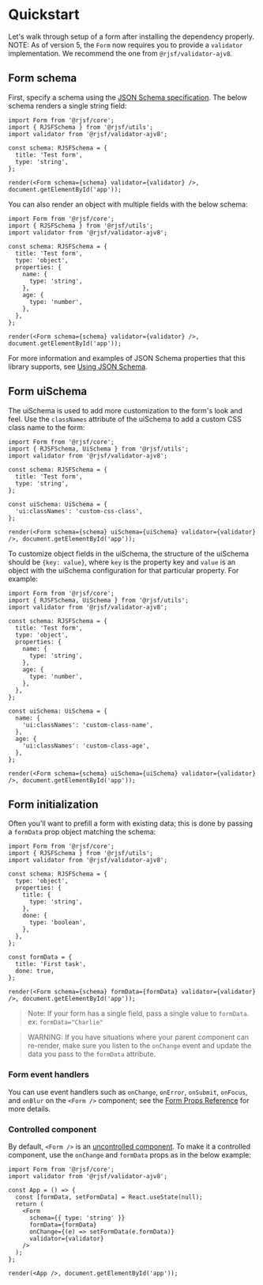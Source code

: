 # Quickstart

Let's walk through setup of a form after installing the dependency properly.
NOTE: As of version 5, the `Form` now requires you to provide a `validator` implementation. We recommend the one from `@rjsf/validator-ajv8`.

## Form schema

First, specify a schema using the [JSON Schema specification](https://json-schema.org/). The below schema renders a single string field:

```tsx
import Form from '@rjsf/core';
import { RJSFSchema } from '@rjsf/utils';
import validator from '@rjsf/validator-ajv8';

const schema: RJSFSchema = {
  title: 'Test form',
  type: 'string',
};

render(<Form schema={schema} validator={validator} />, document.getElementById('app'));
```

You can also render an object with multiple fields with the below schema:

```tsx
import Form from '@rjsf/core';
import { RJSFSchema } from '@rjsf/utils';
import validator from '@rjsf/validator-ajv8';

const schema: RJSFSchema = {
  title: 'Test form',
  type: 'object',
  properties: {
    name: {
      type: 'string',
    },
    age: {
      type: 'number',
    },
  },
};

render(<Form schema={schema} validator={validator} />, document.getElementById('app'));
```

For more information and examples of JSON Schema properties that this library supports, see [Using JSON Schema](json-schema/single.md).

## Form uiSchema

The uiSchema is used to add more customization to the form's look and feel. Use the `classNames`
attribute of the uiSchema to add a custom CSS class name to the form:

```tsx
import Form from '@rjsf/core';
import { RJSFSchema, UiSchema } from '@rjsf/utils';
import validator from '@rjsf/validator-ajv8';

const schema: RJSFSchema = {
  title: 'Test form',
  type: 'string',
};

const uiSchema: UiSchema = {
  'ui:classNames': 'custom-css-class',
};

render(<Form schema={schema} uiSchema={uiSchema} validator={validator} />, document.getElementById('app'));
```

To customize object fields in the uiSchema, the structure of the
uiSchema should be `{key: value}`, where `key` is the property key and `value` is an
object with the uiSchema configuration for that particular property. For example:

```tsx
import Form from '@rjsf/core';
import { RJSFSchema, UiSchema } from '@rjsf/utils';
import validator from '@rjsf/validator-ajv8';

const schema: RJSFSchema = {
  title: 'Test form',
  type: 'object',
  properties: {
    name: {
      type: 'string',
    },
    age: {
      type: 'number',
    },
  },
};

const uiSchema: UiSchema = {
  name: {
    'ui:classNames': 'custom-class-name',
  },
  age: {
    'ui:classNames': 'custom-class-age',
  },
};

render(<Form schema={schema} uiSchema={uiSchema} validator={validator} />, document.getElementById('app'));
```

## Form initialization

Often you'll want to prefill a form with existing data; this is done by passing a `formData` prop object matching the schema:

```tsx
import Form from '@rjsf/core';
import { RJSFSchema } from '@rjsf/utils';
import validator from '@rjsf/validator-ajv8';

const schema: RJSFSchema = {
  type: 'object',
  properties: {
    title: {
      type: 'string',
    },
    done: {
      type: 'boolean',
    },
  },
};

const formData = {
  title: 'First task',
  done: true,
};

render(<Form schema={schema} formData={formData} validator={validator} />, document.getElementById('app'));
```

> Note: If your form has a single field, pass a single value to `formData`. ex: `formData="Charlie"`

> WARNING: If you have situations where your parent component can re-render, make sure you listen to the `onChange` event and update the data you pass to the `formData` attribute.

### Form event handlers

You can use event handlers such as `onChange`, `onError`, `onSubmit`, `onFocus`, and `onBlur` on the `<Form />` component; see the [Form Props Reference](./api-reference/form-props.md) for more details.

### Controlled component

By default, `<Form />` is an [uncontrolled component](https://reactjs.org/docs/uncontrolled-components.html). To make it a controlled component, use the
`onChange` and `formData` props as in the below example:

```tsx
import Form from '@rjsf/core';
import validator from '@rjsf/validator-ajv8';

const App = () => {
  const [formData, setFormData] = React.useState(null);
  return (
    <Form
      schema={{ type: 'string' }}
      formData={formData}
      onChange={(e) => setFormData(e.formData)}
      validator={validator}
    />
  );
};

render(<App />, document.getElementById('app'));
```
